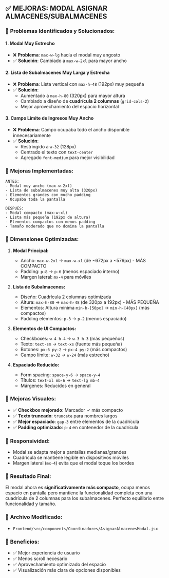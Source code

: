 ## ✅ MEJORAS: MODAL ASIGNAR ALMACENES/SUBALMACENES

### 🔧 **Problemas Identificados y Solucionados:**

#### 1. **Modal Muy Estrecho**
- ❌ **Problema**: `max-w-lg` hacía el modal muy angosto
- ✅ **Solución**: Cambiado a `max-w-2xl` para mayor ancho

#### 2. **Lista de Subalmacenes Muy Larga y Estrecha**
- ❌ **Problema**: Lista vertical con `max-h-48` (192px) muy pequeña
- ✅ **Solución**: 
  - Aumentado a `max-h-80` (320px) para mayor altura
  - Cambiado a diseño de **cuadrícula 2 columnas** (`grid-cols-2`)
  - Mejor aprovechamiento del espacio horizontal

#### 3. **Campo Límite de Ingresos Muy Ancho**
- ❌ **Problema**: Campo ocupaba todo el ancho disponible innecesariamente
- ✅ **Solución**: 
  - Restringido a `w-32` (128px)
  - Centrado el texto con `text-center`
  - Agregado `font-medium` para mejor visibilidad

### 🎯 **Mejoras Implementadas:**

```
ANTES:
- Modal muy ancho (max-w-2xl)
- Lista de subalmacenes muy alta (320px)
- Elementos grandes con mucho padding
- Ocupaba toda la pantalla

DESPUÉS:
- Modal compacto (max-w-xl)
- Lista más pequeña (192px de altura)
- Elementos compactos con menos padding
- Tamaño moderado que no domina la pantalla
```

### 📐 **Dimensiones Optimizadas:**

1. **Modal Principal:**
   - Ancho: `max-w-2xl` → `max-w-xl` (de ~672px a ~576px) - MÁS COMPACTO
   - Padding: `p-8` → `p-6` (menos espaciado interno)
   - Margen lateral: `mx-4` para móviles

2. **Lista de Subalmacenes:**
   - Diseño: Cuadrícula 2 columnas optimizada
   - Altura: `max-h-80` → `max-h-48` (de 320px a 192px) - MÁS PEQUEÑA
   - Elementos: Altura mínima `min-h-[50px]` → `min-h-[40px]` (más compactos)
   - Padding elementos: `p-3` → `p-2` (menos espaciado)

3. **Elementos de UI Compactos:**
   - Checkboxes: `w-4 h-4` → `w-3 h-3` (más pequeños)
   - Texto: `text-sm` → `text-xs` (fuente más pequeña)
   - Botones: `px-6 py-2` → `px-4 py-2` (más compactos)
   - Campo límite: `w-32` → `w-24` (más estrecho)

4. **Espaciado Reducido:**
   - Form spacing: `space-y-6` → `space-y-4`
   - Títulos: `text-xl mb-6` → `text-lg mb-4`
   - Márgenes: Reducidos en general

### 🎨 **Mejoras Visuales:**

- ✅ **Checkbox mejorado**: Marcador ✓ más compacto
- ✅ **Texto truncado**: `truncate` para nombres largos
- ✅ **Mejor espaciado**: `gap-3` entre elementos de la cuadrícula
- ✅ **Padding optimizado**: `p-4` en contenedor de la cuadrícula

### 📱 **Responsividad:**

- Modal se adapta mejor a pantallas medianas/grandes
- Cuadrícula se mantiene legible en dispositivos móviles
- Margen lateral (`mx-4`) evita que el modal toque los bordes

### 🚀 **Resultado Final:**

El modal ahora es **significativamente más compacto**, ocupa menos espacio en pantalla pero mantiene la funcionalidad completa con una cuadrícula de 2 columnas para los subalmacenes. Perfecto equilibrio entre funcionalidad y tamaño.

### 📝 **Archivo Modificado:**
- `Frontend/src/components/Coordinadores/AsignarAlmacenesModal.jsx`

### 🎉 **Beneficios:**
- ✅ Mejor experiencia de usuario
- ✅ Menos scroll necesario  
- ✅ Aprovechamiento optimizado del espacio
- ✅ Visualización más clara de opciones disponibles
